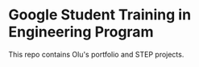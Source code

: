 # Google Student Training in Engineering Program
This repo contains Olu's portfolio and STEP projects.
